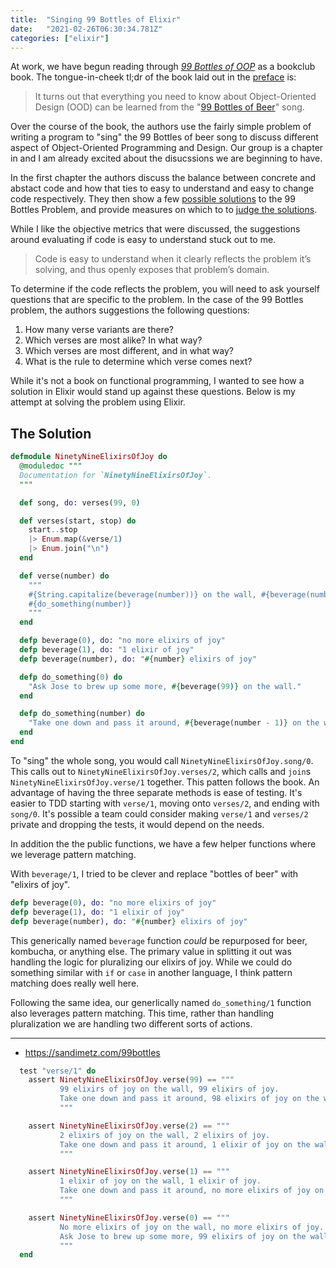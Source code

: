 ```yaml
---
title:  "Singing 99 Bottles of Elixir"
date:   "2021-02-26T06:30:34.781Z"
categories: ["elixir"]
---
```


At work, we have begun reading through [_99 Bottles of OOP_](https://sandimetz.com/99bottles) as a bookclub book. The tongue-in-cheek tl;dr of the book laid out in the [preface](https://sandimetz.com/99bottles-sample-ruby#preface) is:

> It turns out that everything you need to know about Object-Oriented Design (OOD) can be learned from the "[99 Bottles of Beer](https://en.wikipedia.org/wiki/99_Bottles_of_Beer)" song.

Over the course of the book, the authors use the fairly simple problem of writing a program to "sing" the 99 Bottles of beer song to discuss different aspect of Object-Oriented Programming and Design. Our group is a chapter in and I am already excited about the disucssions we are beginning to have. 

In the first chapter the authors discuss the balance between concrete and abstact code and how that ties to easy to understand and easy to change code respectively. They then show a few [possible solutions](https://sandimetz.com/99bottles-sample-ruby#section-c1-simplifying-code) to the 99 Bottles Problem, and provide measures on which to to [judge the solutions](https://sandimetz.com/99bottles-sample-ruby#section-c1-judging-code).

While I like the objective metrics that were discussed, the suggestions around evaluating if code is easy to understand stuck out to me.

> Code is easy to understand when it clearly reflects the problem it’s solving, and thus openly exposes that problem’s domain.

To determine if the code reflects the problem, you will need to ask yourself questions that are specific to the problem. In the case of the 99 Bottles problem, the authors suggestions the following questions:

1. How many verse variants are there?
1. Which verses are most alike? In what way?
1. Which verses are most different, and in what way?
1. What is the rule to determine which verse comes next?

While it's not a book on functional programming, I wanted to see how a solution in Elixir would stand up against these questions. Below is my attempt at solving the problem using Elixir.

## The Solution 

```elixir
defmodule NinetyNineElixirsOfJoy do
  @moduledoc """
  Documentation for `NinetyNineElixirsOfJoy`.
  """

  def song, do: verses(99, 0)

  def verses(start, stop) do
    start..stop
    |> Enum.map(&verse/1)
    |> Enum.join("\n")
  end

  def verse(number) do
    """
    #{String.capitalize(beverage(number))} on the wall, #{beverage(number)}.
    #{do_something(number)}
    """
  end

  defp beverage(0), do: "no more elixirs of joy"
  defp beverage(1), do: "1 elixir of joy"
  defp beverage(number), do: "#{number} elixirs of joy"

  defp do_something(0) do
    "Ask Jose to brew up some more, #{beverage(99)} on the wall."
  end

  defp do_something(number) do
    "Take one down and pass it around, #{beverage(number - 1)} on the wall."
  end
end
```

To "sing" the whole song, you would call `NinetyNineElixirsOfJoy.song/0`. This calls out to `NinetyNineElixirsOfJoy.verses/2`, which calls and `join`s  `NinetyNineElixirsOfJoy.verse/1` together. This patten follows the book. An advantage of having the three separate methods is ease of testing. It's easier to TDD starting with `verse/1`, moving onto `verses/2`, and ending with `song/0`. It's possible a team could consider making `verse/1` and `verses/2` private and dropping the tests, it would depend on the needs.

In addition the the public functions, we have a few helper functions where we leverage pattern matching.

With `beverage/1`, I tried to be clever and replace "bottles of beer" with "elixirs of joy".

```elixir
defp beverage(0), do: "no more elixirs of joy"
defp beverage(1), do: "1 elixir of joy"
defp beverage(number), do: "#{number} elixirs of joy"
```

This generically named `beverage` function _could_ be repurposed for beer, kombucha, or anything else. The primary value in splitting it out was handling the logic for pluralizing our elixirs of joy. While we could do something similar with `if` or `case` in another language, I think pattern matching does really well here.

Following the same idea, our generlically named `do_something/1` function also leverages pattern matching. This time, rather than handling pluralization we are handling two different sorts of actions. 



----

* https://sandimetz.com/99bottles



```elixir
  test "verse/1" do
    assert NinetyNineElixirsOfJoy.verse(99) == """
           99 elixirs of joy on the wall, 99 elixirs of joy.
           Take one down and pass it around, 98 elixirs of joy on the wall.
           """

    assert NinetyNineElixirsOfJoy.verse(2) == """
           2 elixirs of joy on the wall, 2 elixirs of joy.
           Take one down and pass it around, 1 elixir of joy on the wall.
           """

    assert NinetyNineElixirsOfJoy.verse(1) == """
           1 elixir of joy on the wall, 1 elixir of joy.
           Take one down and pass it around, no more elixirs of joy on the wall.
           """

    assert NinetyNineElixirsOfJoy.verse(0) == """
           No more elixirs of joy on the wall, no more elixirs of joy.
           Ask Jose to brew up some more, 99 elixirs of joy on the wall.
           """
  end
```
